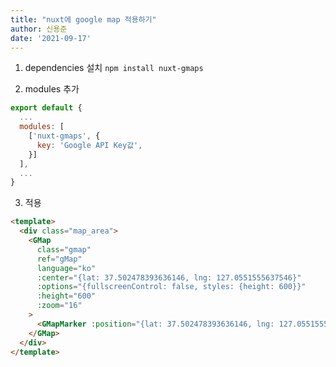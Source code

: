 ```yaml
---
title: "nuxt에 google map 적용하기"
author: 신용준
date: '2021-09-17'
---
```


1. dependencies 설치 `npm install nuxt-gmaps`

2. modules 추가

```js [nuxt.config.js]
export default {
  ...
  modules: [
    ['nuxt-gmaps', {
      key: 'Google API Key값',
    }]
  ],
  ...
}
```

3. 적용

```html [components/example.vue]
<template>
  <div class="map_area">
    <GMap
      class="gmap"
      ref="gMap"
      language="ko"
      :center="{lat: 37.502478393636146, lng: 127.0551555637546}"
      :options="{fullscreenControl: false, styles: {height: 600}}"
      :height="600"
      :zoom="16"
    >
      <GMapMarker :position="{lat: 37.502478393636146, lng: 127.0551555637546}"></GMapMarker>
    </GMap>
  </div>
</template>
```